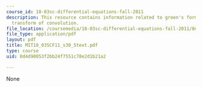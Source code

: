 ```yaml
---
course_id: 18-03sc-differential-equations-fall-2011
description: This resource contains information related to green's formula, laplace
  transform of convolution.
file_location: /coursemedia/18-03sc-differential-equations-fall-2011/0d4d90053f2bb24f7551c78e2d1b21a2_MIT18_03SCF11_s30_5text.pdf
file_type: application/pdf
layout: pdf
title: MIT18_03SCF11_s30_5text.pdf
type: course
uid: 0d4d90053f2bb24f7551c78e2d1b21a2

---
```

None